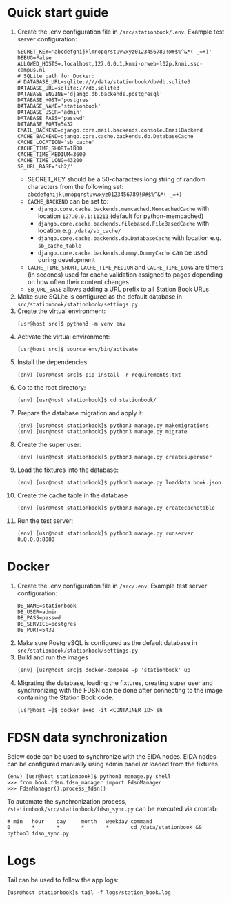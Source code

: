 # Quick start guide
1. Create the .env configuration file in `/src/stationbook/.env`. Example test server configuration:
    ```
    SECRET_KEY='abcdefghijklmnopqrstuvwxyz0123456789!@#$%^&*(-_=+)'
    DEBUG=False
    ALLOWED_HOSTS=.localhost,127.0.0.1,knmi-orweb-l02p.knmi.ssc-campus.nl
    # SQLite path for Docker:
    # DATABASE_URL=sqlite:////data/stationbook/db/db.sqlite3
    DATABASE_URL=sqlite:///db.sqlite3
    DATABASE_ENGINE='django.db.backends.postgresql'
    DATABASE_HOST='postgres'
    DATABASE_NAME='stationbook'
    DATABASE_USER='admin'
    DATABASE_PASS='passwd'
    DATABASE_PORT=5432
    EMAIL_BACKEND=django.core.mail.backends.console.EmailBackend
    CACHE_BACKEND=django.core.cache.backends.db.DatabaseCache
    CACHE_LOCATION='sb_cache'
    CACHE_TIME_SHORT=1800
    CACHE_TIME_MEDIUM=3600
    CACHE_TIME_LONG=43200
    SB_URL_BASE='sb2/'
    ```
    * SECRET_KEY should be a 50-characters long string of random characters from the following set: `abcdefghijklmnopqrstuvwxyz0123456789!@#$%^&*(-_=+)`
    * `CACHE_BACKEND` can be set to:
        * `django.core.cache.backends.memcached.MemcachedCache` with location `127.0.0.1:11211` (default for python-memcached) 
        * `django.core.cache.backends.filebased.FileBasedCache` with location e.g. `/data/sb_cache/`
        * `django.core.cache.backends.db.DatabaseCache` with location e.g. `sb_cache_table`
        * `django.core.cache.backends.dummy.DummyCache` can be used during development 
    * `CACHE_TIME_SHORT`, `CACHE_TIME_MEDIUM` and `CACHE_TIME_LONG` are timers (in seconds) used for cache validation assigned to pages depending on how often their content changes
    * `SB_URL_BASE` allows adding a URL prefix to all Station Book URLs
1. Make sure SQLite is configured as the default database in `src/stationbook/stationbook/settings.py`
1. Create the virtual environment:
    ```
    [usr@host src]$ python3 -m venv env
    ```
1. Activate the virtual environment:
    ```
    [usr@host src]$ source env/bin/activate
    ```
1. Install the dependencies:
    ```
    (env) [usr@host src]$ pip install -r requirements.txt
    ```
1. Go to the root directory:
    ```
    (env) [usr@host stationbook]$ cd stationbook/
    ```
1. Prepare the database migration and apply it:
    ```
    (env) [usr@host stationbook]$ python3 manage.py makemigrations
    (env) [usr@host stationbook]$ python3 manage.py migrate
    ```
1. Create the super user:
    ```
    (env) [usr@host stationbook]$ python3 manage.py createsuperuser
    ```
1. Load the fixtures into the database:
    ```
    (env) [usr@host stationbook]$ python3 manage.py loaddata book.json
    ```
1. Create the cache table in the database
    ```
    (env) [usr@host stationbook]$ python3 manage.py createcachetable
    ```
1. Run the test server:
    ```
    (env) [usr@host stationbook]$ python3 manage.py runserver 0.0.0.0:8080
    ```

# Docker
1. Create the .env configuration file in `/src/.env`. Example test server configuration:
    ```
    DB_NAME=stationbook
    DB_USER=admin
    DB_PASS=passwd
    DB_SERVICE=postgres
    DB_PORT=5432
    ```
1. Make sure PostgreSQL is configured as the default database in `src/stationbook/stationbook/settings.py`
1. Build and run the images
    ```
    (env) [usr@host src]$ docker-compose -p 'stationbook' up
    ```
1. Migrating the database, loading the fixtures, creating super user and synchronizing with the FDSN can be done after connecting to the image containing the Station Book code.
    ```
    [usr@host ~]$ docker exec -it <CONTAINER ID> sh
    ```

# FDSN data synchronization
Below code can be used to synchronize with the EIDA nodes. EIDA nodes can be configured manually using admin panel or loaded from the fixtures.
```
(env) [usr@host stationbook]$ python3 manage.py shell
>>> from book.fdsn.fdsn_manager import FdsnManager
>>> FdsnManager().process_fdsn()
```
To automate the synchronization process, `/stationbook/src/stationbook/fdsn_sync.py` can be executed via crontab:
```
# min   hour    day     month   weekday command
0       *       *       *       *       cd /data/stationbook && python3 fdsn_sync.py
```

# Logs
Tail can be used to follow the app logs:
```
[usr@host stationbook]$ tail -f logs/station_book.log
```